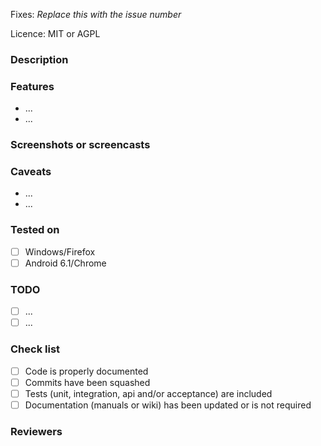 Fixes: *Replace this with the issue number*

Licence: MIT or AGPL

### Description



### Features

* ...
* ...

### Screenshots or screencasts

### Caveats

* ...
* ...

### Tested on

- [ ] Windows/Firefox
- [ ] Android 6.1/Chrome

### TODO

- [ ] ...
- [ ] ...

### Check list

- [ ] Code is properly documented
- [ ] Commits have been squashed
- [ ] Tests (unit, integration, api and/or acceptance) are included
- [ ] Documentation (manuals or wiki) has been updated or is not required

### Reviewers
<!--
 +Please list below the Github handles of people suceptible to review this PR
 +-->
